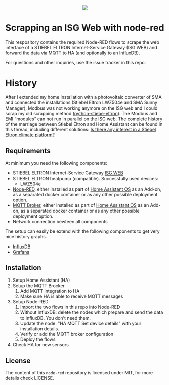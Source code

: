 <p align=center>
    <img src="https://www.stiebel-eltron.de/apps/ste/docroot/images/single/logo-stiebel-eltron.png"/>
</p>

# Scrapping an ISG Web with node-red
This respository contains the required Node-RED flows to scrape the web interface of a STIEBEL ELTRON Internet-Service Gateway (ISG WEB) and forward the data via MQTT to HA (and optionally to an InfluxDB).

For questions and other inquiries, use the issue tracker in this repo.

# History
After I extended my home installation with a photovoltaic converter of SMA and connected the installations (Stiebel Eltron LWZ504e and SMA Sunny Manager), Modbus was not working anymore on the ISG web and I could scrap my old scrapping method ([python-stiebe-eltron](https://github.com/fucm/python-stiebel-eltron)). The Modbus and EMI “modules” can not run in parallel on the ISG web. The complete history of the marriage between Stiebel Eltron and Home Assistant can be found in this thread, including different solutions: [Is there any interest in a Stiebel Eltron climate platform?](https://community.home-assistant.io/t/is-there-any-interest-in-a-stiebel-eltron-climate-platform/65628)

## Requirements
At minimum you need the following components:
* STIEBEL ELTRON Internet-Service Gateway [ISG WEB](https://www.stiebel-eltron.com/en/home/products-solutions/renewables/controller_energymanagement/internet_servicegateway/isg_web.html)
* STIEBEL ELTRON heatpump (compatible). Successfully used devices:
  * LWZ504e
* [Node-RED](https://nodered.org/), either installed as part of [Home Assistant OS](https://www.home-assistant.io/hassio/installation/) as an Add-on, as a separated docker container or as any other possible deployment option.
* [MQTT Broker](https://mosquitto.org/), either installed as part of [Home Assistant OS](https://www.home-assistant.io/hassio/installation/) as an Add-on, as a separated docker container or as any other possible deployment option.
* Network connection bewteen all components

The setup can easily be extend with the following components to get very nice history graphs.
* [InfluxDB](https://www.influxdata.com/)
* [Grafana](https://grafana.com/)

## Installation

 1. Setup Home Assistant (HA)
 2. Setup the MQTT Brocker
	 1. Add MQTT integration to HA
	 2. Make sure HA is able to receive MQTT messages
 3. Setup Node-RED
	 1. Import the two flows in this repo into Node-RED
	 2. Without InfluxDB: delete the nodes which prepare and send the data to InfluxDB. You don't need them.
	 3. Update the node: "HA MQTT Set device details" with your installation details.
	 4. Verify or add the MQTT broker configuration
	 5. Deploy the flows
 4. Check HA for new sensors

## License
The content of this ``node-red`` repository is licensed under MIT, for more details check LICENSE.